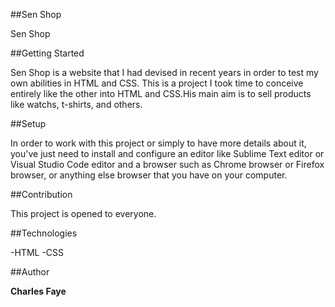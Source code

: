 ##Sen Shop

Sen Shop

##Getting Started 

Sen Shop is a website that I had devised in recent years in order to test my own abilities in HTML and CSS.
This is a project I took time to conceive entirely like the other into HTML and CSS.His main aim is to sell 
products like watchs, t-shirts, and others.

##Setup 

In order to work with this project or simply to have more details about it, you've just need
to install and configure an editor like Sublime Text editor or Visual Studio Code editor and 
a browser such as Chrome browser or Firefox browser, or anything else browser that you have on
your computer.

##Contribution 

This project is opened to everyone. 

 ##Technologies

 -HTML
 -CSS

 ##Author

 **Charles Faye**


 
